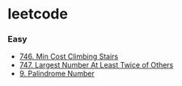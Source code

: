 # leetcode
### Easy
* [746. Min Cost Climbing Stairs](doc/746_MinCostClimbingStairs.md)
* [747. Largest Number At Least Twice of Others](doc/747_LargestNumberAtLeastTwiceOfOthers.md)
* [9. Palindrome Number](doc/9_PalindromeNumber.md)